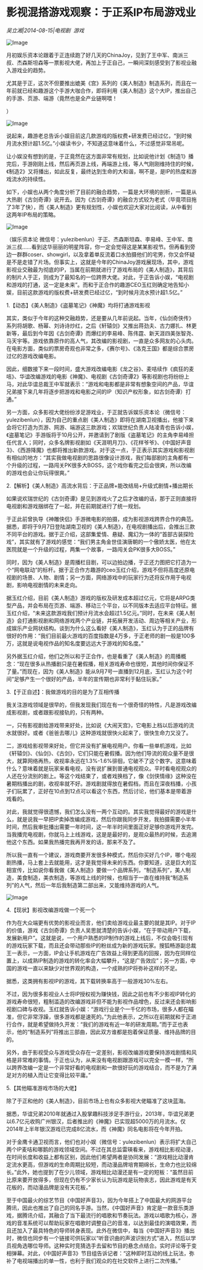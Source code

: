 # 影视混搭游戏观察：于正系IP布局游戏业

*吴立湘|2014-08-15|电视剧 
                                                游戏*

![Image](http://p3.pstatp.com/large/6c3900046ced60eaeb67)

月初娱乐资本论跟着于正连续跑了好几天的ChinaJoy，见到了王中军、南派三叔、杰森斯坦森等一票影视大佬，再加上于正自己，一瞬间深刻感受到了影视业融入游戏业的趋势。

尤其是于正，这次不但要推出媲美《宫》系列的《美人制造》制造系列，而且在一年前就已经和趣游这个手游大咖合作，即将利用《美人制造》这个大IP，推出自己的手游、页游、端游（竟然也是全产业链啊喂！

）

![Image](http://p2.pstatp.com/large/6c3e00002b9c20894301)

说起来，趣游老总告诉小娱目前这几款游戏的版权费+研发费已经过亿，“到时候月流水预计超1.5亿。”小娱读书少，不知道这意味着什么，不过感觉非常吊呢。

让小娱没有想到的是，于正竟然在这方面非常有规划，比如说他计划《制造1》播完后，手游刚刚上线，然后再页游上线，再端游上线，等人气刚刚维持住的时候，《制造2》又将播出，如此反复，最终达到生命的大和谐，啊不是，是IP的热度和游戏流水的持续性。

如下，小娱也从两个角度分析了目前的融合趋势，一篇是大环境的剖析，一篇是从大热剧《古剑奇谭》说开去。因为《古剑奇谭》的融合方式较为老式（毕竟项目拖了3年了快），而《美人制造》更有规划性，小娱也欢迎大家对比阅读，从中看到这两年IP布局的策略。

![Image](http://p1.pstatp.com/large/6c3c00009a4ceb5a73a3)

（娱乐资本论 微信号：yulezibenlun）于正、杰森斯坦森、李易峰、王中军、南派三叔……看到这华丽丽的明星阵容，你一定会觉得这是某某影视节。但再看到旁边一群群coser、showgirl，以及拿着单反流着口水拍摄他们的宅男，你又会怀疑是不是走错了片场。但事实上，这就是今年的ChinaJoy游戏展现场，其中，游戏影视业交融最为彻底的IP，当属在前期就进行了游戏布局的《美人制造》，其背后的制片人于正，则成为了最知名的一位跨界大佬。对此，于正告诉小娱，“电视剧和游戏的打通，这一定是未来”。而和于正合作的趣游CEO玉红则确定地告知小娱，目前这款游戏的版权费+研发费已经过亿，“到时候月流水预计超1.5亿。”

1.【动态】《美人制造》《盗墓笔记》《神魔》均将打通游戏影视

其实，类似于今年的这种交融趋势，还是要从几年前说起。当年，《仙剑奇侠传》系列将胡歌、杨幂、刘诗诗炒红，之后《轩辕剑》又推出蒋劲夫、古力娜扎、林更新等，最后到今年因《古剑奇谭》而爆红的李易峰、陈伟霆、新天涯四美张智尧、马天宇等。游戏依靠原作的高人气，其改编的影视剧，一直是众多网友的心头肉。在电影方面，类似的票房奇观也非常之多，《赛尔号》、《洛克王国》都是综合票房过亿的游戏改编电影。

因此，细数接下来一段时间，盛大游戏改编电影《龙之谷》、麦咭续作《疯狂的麦咭》、华谊改编游戏的电影《神魔》、电视剧《古剑奇谭2》等影视剧也将纷纷上马，对此华谊总裁王中军就表示：“游戏和电影都是非常有想象空间的产品，华谊兄弟接下来几年将逐步把游戏和电影之间的IP（知识产权形象，如古剑奇谭）打通。”

另一方面，众多影视大佬纷纷涉足游戏业，于正就告诉娱乐资本论（微信号：yulezibenlun），因为自己的重点剧《美人制造》即将在湖南卫视播出，他接下来会将它打造为页游、网游、端游这三款游戏；欢瑞世纪负责人陆凌青也告诉小娱，《盗墓笔记》手游版将于10月公开，并邀请到了剧版《盗墓笔记》的主角李易峰担任代言人；同时，众多名牌影视剧如《天涯明月刀》、《花样爷爷》、《中国好声音3》、《西游降魔》也都将推出新款游戏。对于这一点，于正表示其实游戏和影视剧有相似的地方：“其实我做电视剧的思路很像设计游戏，我们每部剧的主角都有一个升级的过程，一路闯关PK很多大BOSS，这个戏你看完之后会很爽，所以改编的游戏也会让你玩得很爽。”

2.【解析】《美人制造》高流水背后：于正品牌+能改结局+升级式剧情+播出期长

如果说欢瑞世纪的《古剑奇谭》是见到游戏火了之后才改编的话，那于正则直接将电视剧和游戏捆绑在了一起，并在前期就进行了统一规划。

于正此前曾执导《神雕侠侣》手游微电影的拍摄，成为影视游戏跨界合作的典范。据悉，即将于9月7日登陆湖南卫视的《美人制造》，在电视剧播出后，会推出三款不同平台的游戏。据于正介绍，这部集爱情、悬疑、魔幻为一体的“首部古装探险戏”，其实就有了游戏的感觉：“我们男主角金世佳演唐朝的一个傲娇太医，他在太医院就是一个升级的过程，两集一个故事，一路闯关会PK很多大BOSS。”

同时，因为《美人制造》是周播栏目剧，可以边拍边播，于正还力图把它打造为一个“网电联动”的标杆。据于正合作方趣游的ceo玉红介绍，游戏不但将高度还原电视剧的场景、人物、剧情；另一方面，网络游戏中的玩家行为还将反作用于电视剧，影响电视剧情的未来走向。

据玉红介绍，目前《美人制造》游戏的版权及研发成本超过亿元，它将是ARPG类型产品，并会布局在页游、端游、移动三个平台，以不同版本去适应平台特征。据玉红介绍，“未来这款游戏我们预计月流水会超过1.5亿元。”同时，在未来《美人制造》会打通影视剧和网络游戏两个产业链，并拓展开发活动、周边等相关产业，形成娱乐产业网状结构。谈到为什么这么看好《美人制造》，玉红认为于正的品牌有很好的作用：“我们目前最火游戏的百度指数是4万多，于正老师的剧一般是100多万，这就是说电视作品的知名度要远远大于游戏的知名度。”

另外据玉红介绍，他们之所以和于正合作，也是看重了《美人制造》的周播概念：“现在很多从热播剧只是在暑假播，相关游戏寿命也很短，其他时间你保证不了量。”而现在，因为《美人制造》能从9月7号一直播到12月底，玉红认为这个时间“足够产生一个很好的产品，半年的宣传期也非常利于黏住玩家。”

3.【于正自述】：我做游戏的目的是为了互相传播

我关注游戏领域是很早的，但我发现我们现在有一个很奇怪的特性，凡是游戏改编成影视剧，或者跟影视接轨的，只有两种。

一，只有影视剧给游戏带来好处，比如说《大闹天宫》，它电影上档以后游戏的流水就很好。或者《爸爸去哪儿》这种游戏就很快火起来了，很快生命力又没了。

二，游戏给影视带来好处，但它并没有扩展电视用户。你看一些单机游戏，比如《轩辕剑》、《仙剑》、《古剑》，它们只能在暑假播。因为他们导流的观众量不是很大，就算网络再热，收视率永远在1.3%-1.6%徘徊，它破不了这个数字。这意味着什么？意味着就是玩家来看电视，没有说扩展到普通电视观众。平时看电视观众的人还在分流别的剧上。等这个戏结束了，或者戏换档了，像《剑侠情缘》这种没在暑期档播出的剧，收视率就不好。游戏剧就得放在暑假档，而且在深夜档播，小孩子们玩累了，正好在10点到12点可以看这个东西，然后讨论，他们基本是带着游戏看的。

对此，我就觉得很遗憾，我们怎么没有一两个互动的。其实我觉得最好的游戏是什么，就是说我一早把IP卖掉改编成游戏，然后你跟我同步开发，我拍摄需要小半年时间，然后我审批播出需要一年时间，这一年半时间里面正好足够你游戏开发完。当我播完电视剧，你就马上上线游戏，这是是最好的，是观众最热的时候，去追溯他这个东西。如果我热播完我再开发的话，那来不及了。

所以我一直有一个建议，游戏商要开发很多种模式，然后你买好几个IP，哪个电视剧热播，马上套上去就能用，这才是我觉得未来的东西。你要知道，这是巨大的互相宣传，比如说你看我做《美人制造》要做一个品牌系列，“制造系列”，美人制造，美食制造，美衣制造，等游戏上线的时候，也相当于一直在维持我“制造系列”的人气，然后一年后我制造第二部出来，又能维持游戏的人气。

![Image](http://p2.pstatp.com/large/6c3d000081e3e04e4fda)

4.【现状】影视改编游戏做一个死一个

作为在大众端更有优势的影视业而言，他们卖给游戏业最主要的就是其IP。对于IP的价值，游戏《古剑奇谭》负责人吴思就清楚的告诉小娱，“在于带动用户下载，发展新用户”。这就是说，一个用户熟悉的IP制作的游戏上线后，不仅会吸引现有的游戏玩家下载，而且还会带动那些IP的粉丝成为新的游戏玩家。搜狐畅游副总裁王一表示，一方面，IP会让手机游戏在广告效益上得到更高的回报，因为在同样位置上，以成熟IP制造的游戏的转化率会大幅攀升，“这是广告效应”；另一方面，中国的游戏一直以来缺少对世界观的构造，一个成熟的IP将弥补这样的不足。

据悉，这类拥有影视IP的游戏，其下载转换率高于一般游戏30%左右。

不过，因为很多影视业人士将IP授权视为赚快钱，因此之前也有不少影视IP转化的游戏寿命很短，粗制滥造的改编游戏非但不能为影视作品增色，反过来还会影响影视剧口碑与收视。玉红就告诉小娱：“游戏行业是个一千亿的市场，很多人都在瞄准，但它非常浮躁，很多游戏都是速死的。”为此他表示，之所以在前期就和于正进行合作，就是希望做持久开发：“我们的游戏有近一年的研发周期。”而于正也表示，他的“制造系列”将推出三部曲，因此双方谁都是抱着保证质量、维持品牌的目的。

另外，由于影视受众与游戏受众存在一定差别，影视改编游戏要保持游戏剧情和风格是非常难的事情。于正也认为，从来没有电视剧跟游戏可以完全一模一样，“所以跨界改编一定是一个非常好看的电视剧和一款很好玩的游戏结合，而不是为了满足对方的植入而让它变得比较平庸。”

5.【其他瞄准游戏市场的大佬】

除了于正和他的《美人制造》，目前市场上也有众多影视大佬瞄准了这块蓝海。

据悉，华谊兄弟2010年就通过入股掌趣科技涉足手游行业，2013年，华谊兄弟更以6.7亿元收购广州银汉，后者推出的《神魔》已实现超5000万的月流水。仅2014年上半年银汉游戏已完成8亿流水，而《神魔》同名电影将在今年开拍。

对于金鹰卡通卫视而言，他们也对小娱（微信号：yulezibenlun）表示将扩大自己两个IP麦咭和哪鹅的游戏领域空间。不过在其总监雷瑛看来，游戏相比影视动漫，在时间长度和收益上都有区别，因此他们希望两者是协同发展：“游戏相比动漫肯定流水更高，但游戏的生命周期比较短，而动漫品牌培育期绵长，生命力也比较绵长。”此外，她也提到了在少儿领域，游戏相比动漫还是有一定的短板：“虽然目前比原来要开放得多，但现在仍有不少家长认为玩游戏是玩物丧志，因此游戏是有天花板的，而动漫品牌是没有天花板，”

至于中国最火的综艺节目《中国好声音3》，因为今年搭上了中国最大的网游平台腾讯，因此也推出了自己的同名手游。当然，《中国好声音》肯定是一款音乐类游戏，据腾讯介绍，其融合了当下最流行的唱歌和节奏玩法。游戏以唱歌为核心，游戏的音准系统可以帮助玩家在唱歌时调整自己的音准，以达到最佳的演唱效果，而且还加入了最具特色的导师转身表现。此外在微信中，每当《中国好声音3》播出时，微信也同步有一个链接可供玩家以“听音识曲的声波识别方式”进入，然后以学员视角选哪位导师。这种实时竞猜选手去留和节目的悬念点结合。实时评论等于变相弹幕。对此，《中国好声音3》节目组告诉记者：“这种即时互动的线上玩法，弥补了电视端播出的单一性，也利于我们观众的在社交软件上进行二次传播。”

